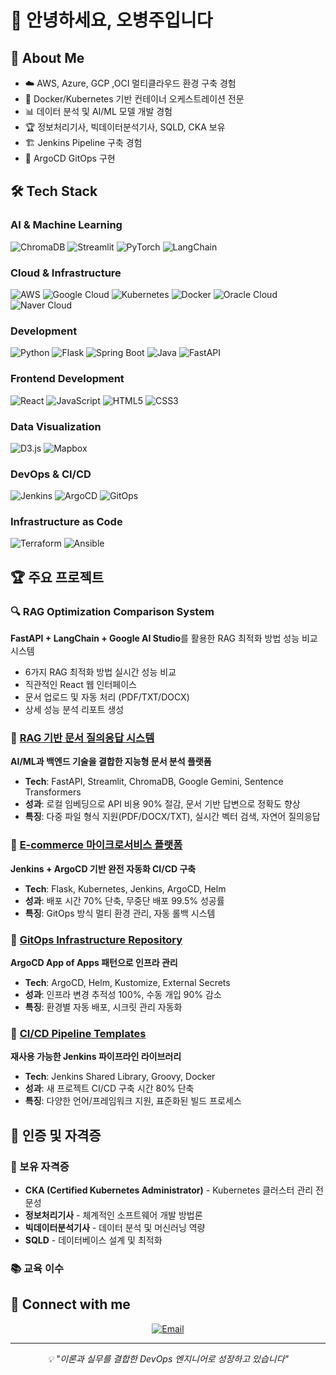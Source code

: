 # 👋 안녕하세요, 오병주입니다

## 🚀 About Me
- ☁️ AWS, Azure, GCP ,OCI 멀티클라우드 환경 구축 경험
- 🐳 Docker/Kubernetes 기반 컨테이너 오케스트레이션 전문
- 📊 데이터 분석 및 AI/ML 모델 개발 경험
- 🏆 정보처리기사, 빅데이터분석기사, SQLD, CKA 보유
- 🏗️ Jenkins Pipeline 구축 경험
- 🎯 ArgoCD GitOps 구현

## 🛠️ Tech Stack

### AI & Machine Learning
![ChromaDB](https://img.shields.io/badge/ChromaDB-000000?style=flat&logo=chromadb&logoColor=white)
![Streamlit](https://img.shields.io/badge/Streamlit-FF4B4B?style=flat&logo=streamlit&logoColor=white)
![PyTorch](https://img.shields.io/badge/PyTorch-EE4C2C?style=flat&logo=pytorch)
![LangChain](https://img.shields.io/badge/LangChain-121212?style=flat&logo=chainlink&logoColor=white)

### Cloud & Infrastructure
![AWS](https://img.shields.io/badge/AWS-232F3E?style=flat&logo=amazon-aws)
![Google Cloud](https://img.shields.io/badge/GCP-4285F4?style=flat&logo=google-cloud)
![Kubernetes](https://img.shields.io/badge/Kubernetes-326CE5?style=flat&logo=kubernetes)
![Docker](https://img.shields.io/badge/Docker-2496ED?style=flat&logo=docker)
![Oracle Cloud](https://img.shields.io/badge/Oracle_Cloud-F80000?style=flat&logo=oracle&logoColor=white)
![Naver Cloud](https://img.shields.io/badge/Naver_Cloud-03C75A?style=flat&logo=naver&logoColor=white)

### Development
![Python](https://img.shields.io/badge/Python-3776AB?style=flat&logo=python)
![Flask](https://img.shields.io/badge/Flask-000000?style=flat&logo=flask)
![Spring Boot](https://img.shields.io/badge/Spring_Boot-6DB33F?style=flat&logo=spring-boot&logoColor=white)
![Java](https://img.shields.io/badge/Java-ED8B00?style=flat&logo=openjdk&logoColor=white)
![FastAPI](https://img.shields.io/badge/FastAPI-009688?style=flat&logo=fastapi&logoColor=white)

### Frontend Development
![React](https://img.shields.io/badge/React-61DAFB?style=flat&logo=react&logoColor=black)
![JavaScript](https://img.shields.io/badge/JavaScript-F7DF1E?style=flat&logo=javascript&logoColor=black)
![HTML5](https://img.shields.io/badge/HTML5-E34F26?style=flat&logo=html5&logoColor=white)
![CSS3](https://img.shields.io/badge/CSS3-1572B6?style=flat&logo=css3&logoColor=white)

### Data Visualization
![D3.js](https://img.shields.io/badge/D3.js-F9A03C?style=flat&logo=d3.js&logoColor=white)
![Mapbox](https://img.shields.io/badge/Mapbox-000000?style=flat&logo=mapbox&logoColor=white)

### DevOps & CI/CD
![Jenkins](https://img.shields.io/badge/Jenkins-D24939?style=flat&logo=jenkins&logoColor=white)
![ArgoCD](https://img.shields.io/badge/ArgoCD-EF7B4D?style=flat&logo=argo&logoColor=white)
![GitOps](https://img.shields.io/badge/GitOps-326CE5?style=flat&logo=git&logoColor=white)

### Infrastructure as Code
![Terraform](https://img.shields.io/badge/Terraform-623CE4?style=flat&logo=terraform&logoColor=white)
![Ansible](https://img.shields.io/badge/Ansible-EE0000?style=flat&logo=ansible&logoColor=white)



## 🏆 주요 프로젝트

### 🔍 RAG Optimization Comparison System
**FastAPI + LangChain + Google AI Studio**를 활용한 RAG 최적화 방법 성능 비교 시스템
- 6가지 RAG 최적화 방법 실시간 성능 비교
- 직관적인 React 웹 인터페이스
- 문서 업로드 및 자동 처리 (PDF/TXT/DOCX)
- 상세 성능 분석 리포트 생성

### 🤖 [RAG 기반 문서 질의응답 시스템](https://github.com/byungju-oh/langchain)
**AI/ML과 백엔드 기술을 결합한 지능형 문서 분석 플랫폼**
- **Tech**: FastAPI, Streamlit, ChromaDB, Google Gemini, Sentence Transformers
- **성과**: 로컬 임베딩으로 API 비용 90% 절감, 문서 기반 답변으로 정확도 향상
- **특징**: 다중 파일 형식 지원(PDF/DOCX/TXT), 실시간 벡터 검색, 자연어 질의응답

### 🛒 [E-commerce 마이크로서비스 플랫폼](https://github.com/username/ecommerce-microservices)
**Jenkins + ArgoCD 기반 완전 자동화 CI/CD 구축**
- **Tech**: Flask, Kubernetes, Jenkins, ArgoCD, Helm
- **성과**: 배포 시간 70% 단축, 무중단 배포 99.5% 성공률
- **특징**: GitOps 방식 멀티 환경 관리, 자동 롤백 시스템

### 🤖 [GitOps Infrastructure Repository](https://github.com/username/ecommerce-gitops)
**ArgoCD App of Apps 패턴으로 인프라 관리**
- **Tech**: ArgoCD, Helm, Kustomize, External Secrets
- **성과**: 인프라 변경 추적성 100%, 수동 개입 90% 감소
- **특징**: 환경별 자동 배포, 시크릿 관리 자동화

### 🔧 [CI/CD Pipeline Templates](https://github.com/username/cicd-templates)
**재사용 가능한 Jenkins 파이프라인 라이브러리**
- **Tech**: Jenkins Shared Library, Groovy, Docker
- **성과**: 새 프로젝트 CI/CD 구축 시간 80% 단축
- **특징**: 다양한 언어/프레임워크 지원, 표준화된 빌드 프로세스


## 🏅 인증 및 자격증

### 🎯 보유 자격증
- **CKA (Certified Kubernetes Administrator)** - Kubernetes 클러스터 관리 전문성
- **정보처리기사** - 체계적인 소프트웨어 개발 방법론  
- **빅데이터분석기사** - 데이터 분석 및 머신러닝 역량
- **SQLD** - 데이터베이스 설계 및 최적화

### 📚 교육 이수

## 🔗 Connect with me

<div align="center">
  <a href="mailto:qudwndh@gmail.com">
    <img src="https://img.shields.io/badge/Email-D14836?style=for-the-badge&logo=gmail&logoColor=white" alt="Email" />
  </a>
 

---
<div align="center">
  <i>💡 "이론과 실무를 결합한 DevOps 엔지니어로 성장하고 있습니다"</i>
</div>
